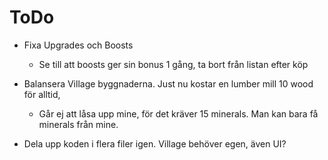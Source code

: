# ToDo

- Fixa Upgrades och Boosts
    - Se till att boosts ger sin bonus 1 gång, ta bort från listan efter köp

- Balansera Village byggnaderna. Just nu kostar en lumber mill 10 wood för alltid, 
    - Går ej att låsa upp mine, för det kräver 15 minerals. Man kan bara få minerals från mine.

- Dela upp koden i flera filer igen. Village behöver egen, även UI?